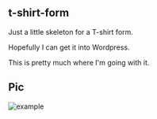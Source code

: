 ## t-shirt-form

Just a little skeleton for a T-shirt form.

Hopefully I can get it into Wordpress.

This is pretty much where I'm going with it.

## Pic
![example](src/sample.png)
